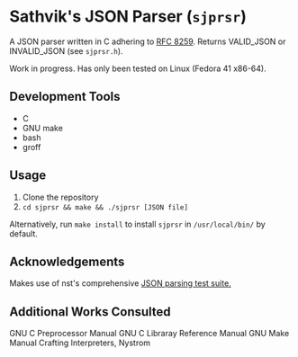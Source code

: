 # Sathvik's JSON Parser (`sjprsr`)

A JSON parser written in C adhering to [RFC 8259](https://datatracker.ietf.org/doc/html/rfc8259).
Returns VALID_JSON or INVALID_JSON (see `sjprsr.h`).

Work in progress.
Has only been tested on Linux (Fedora 41 x86-64).

## Development Tools
- C
- GNU make
- bash
- groff

## Usage

1. Clone the repository
2. `cd sjprsr && make && ./sjprsr [JSON file]`

Alternatively, run `make install` to install `sjprsr` in `/usr/local/bin/` by default.

## Acknowledgements

Makes use of nst's comprehensive [JSON parsing test suite.](https://github.com/nst/JSONTestSuite/tree/master)

## Additional Works Consulted
GNU C Preprocessor Manual
GNU C Libraray Reference Manual
GNU Make Manual
Crafting Interpreters, Nystrom
